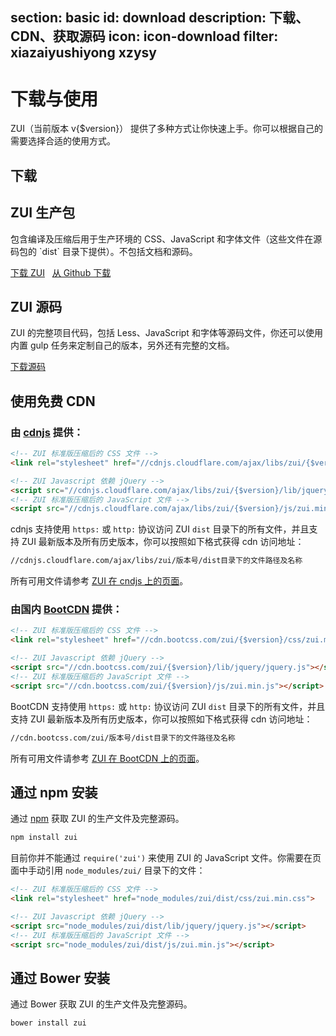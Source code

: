 section: basic
id: download
description: 下载、CDN、获取源码
icon: icon-download
filter: xiazaiyushiyong xzysy
---

# 下载与使用

ZUI（当前版本 v{$version}） 提供了多种方式让你快速上手。你可以根据自己的需要选择合适的使用方式。

## 下载

<div class="row">
  <div class="col-sm-6">
    <h2>ZUI 生产包</h2>
    <p>包含编译及压缩后用于生产环境的 CSS、JavaScript 和字体文件（这些文件在源码包的 `dist` 目录下提供）。不包括文档和源码。</p>
    <a href="docs/download/zui-{$version}-dist.zip" class="btn btn-lg btn-primary" target="_blank">下载 ZUI</a> &nbsp; 
    <a href="https://github.com/easysoft/zui/releases/download/v{$version}/zui-{$version}-dist.zip" class="" target="_blank">从 Github 下载</a>
  </div>
  <div class="col-sm-6">
    <h2>ZUI 源码</h2>
      <p>ZUI 的完整项目代码，包括 Less、JavaScript 和字体等源码文件，你还可以使用内置 gulp 任务来定制自己的版本，另外还有完整的文档。</p>
      <a href="https://github.com/easysoft/zui/archive/v{$version}.zip" class="btn btn-lg" target="_blank">下载源码</a> &nbsp; 
    </div>
  </div>
</div>

## 使用免费 CDN

### 由 <a href="https://cdnjs.com/libraries/zui" target="_blank">cdnjs</a> 提供：

```html
<!-- ZUI 标准版压缩后的 CSS 文件 -->
<link rel="stylesheet" href="//cdnjs.cloudflare.com/ajax/libs/zui/{$version}/css/zui.min.css">

<!-- ZUI Javascript 依赖 jQuery -->
<script src="//cdnjs.cloudflare.com/ajax/libs/zui/{$version}/lib/jquery/jquery.js"></script>
<!-- ZUI 标准版压缩后的 JavaScript 文件 -->
<script src="//cdnjs.cloudflare.com/ajax/libs/zui/{$version}/js/zui.min.js"></script>
```

cdnjs 支持使用 `https:` 或 `http:` 协议访问 ZUI `dist` 目录下的所有文件，并且支持 ZUI 最新版本及所有历史版本，你可以按照如下格式获得 cdn 访问地址：

```html
//cdnjs.cloudflare.com/ajax/libs/zui/版本号/dist目录下的文件路径及名称
```

所有可用文件请参考 <a href="https://cdnjs.com/libraries/zui" target="_blank">ZUI 在 cndjs 上的页面</a>。

### 由国内 <a href="http://www.bootcdn.cn/" target="_blank">BootCDN</a> 提供：

```html
<!-- ZUI 标准版压缩后的 CSS 文件 -->
<link rel="stylesheet" href="//cdn.bootcss.com/zui/{$version}/css/zui.min.css">

<!-- ZUI Javascript 依赖 jQuery -->
<script src="//cdn.bootcss.com/zui/{$version}/lib/jquery/jquery.js"></script>
<!-- ZUI 标准版压缩后的 JavaScript 文件 -->
<script src="//cdn.bootcss.com/zui/{$version}/js/zui.min.js"></script>
```

BootCDN 支持使用 `https:` 或 `http:` 协议访问 ZUI `dist` 目录下的所有文件，并且支持 ZUI 最新版本及所有历史版本，你可以按照如下格式获得 cdn 访问地址：

```html
//cdn.bootcss.com/zui/版本号/dist目录下的文件路径及名称
```

所有可用文件请参考 <a href="http://www.bootcdn.cn/zui/" target="_blank">ZUI 在 BootCDN 上的页面</a>。

## 通过 npm 安装

通过 <a href="https://www.npmjs.com/package/zui">npm</a> 获取 ZUI 的生产文件及完整源码。

```html
npm install zui
```

目前你并不能通过 `require('zui')` 来使用 ZUI 的 JavaScript 文件。你需要在页面中手动引用 `node_modules/zui/` 目录下的文件：

```html
<!-- ZUI 标准版压缩后的 CSS 文件 -->
<link rel="stylesheet" href="node_modules/zui/dist/css/zui.min.css">

<!-- ZUI Javascript 依赖 jQuery -->
<script src="node_modules/zui/dist/lib/jquery/jquery.js"></script>
<!-- ZUI 标准版压缩后的 JavaScript 文件 -->
<script src="node_modules/zui/dist/js/zui.min.js"></script>
```

## 通过 Bower 安装

通过 Bower 获取 ZUI 的生产文件及完整源码。

```html
bower install zui
```

